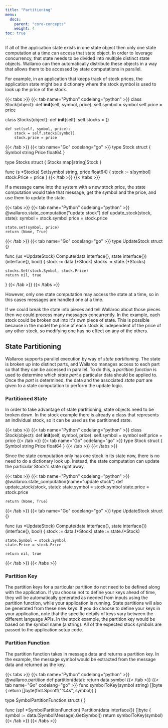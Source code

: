 ```yaml
---
title: "Partitioning"
menu:
  docs:
    parent: "core-concepts"
    weight: 4
toc: true
---
```

If all of the application state exists in one state object then only one state computation at a time can access that state object. In order to leverage concurrency, that state needs to be divided into multiple distinct state objects. Wallaroo can then automatically distribute these objects in a way that allows them to be accessed by state computations in parallel.

For example, in an application that keeps track of stock prices, the application state might be a dictionary where the stock symbol is used to look up the price of the stock.

{{< tabs >}}
{{< tab name="Python" codelang="python" >}}
class Stock(object):
    def __init__(self, symbol, price):
        self.symbol = symbol
        self.price = price


class Stocks(object):
    def __init__(self):
        self.stocks = {}

    def set(self, symbol, price):
        stock = self.stocks[symbol]
        stock.price = price
{{< /tab >}}
{{< tab name="Go" codelang="go" >}}
type Stock struct {
  Symbol string
  Price float64
}

type Stocks struct {
  Stocks map[string]Stock
}

func (s *Stocks) Set(symbol string, price float64) {
  stock := s[symbol]
  stock.Price = price
}
{{< /tab >}}
{{< /tabs >}}

If a message came into the system with a new stock price, the state computation would take that message, get the symbol and the price, and use them to update the state.

{{< tabs >}}
{{< tab name="Python" codelang="python" >}}
@wallaroo.state_computation("update stock")
def update_stock(stock, state):
    symbol = stock.symbol
    price = stock.price

    state.set(symbol, price)
    return (None, True)
{{< /tab >}}
{{< tab name="Go" codelang="go" >}}
type UpdateStock struct {}

func (us *UpdateStock) Compute(data interface{}, state interface{}) (interface{}, bool) {
    stock := data.(*Stock)
    stocks := state.(*Stocks)

    stocks.Set(stock.Symbol, stock.Price)
    return nil, true
}
{{< /tab >}}
{{< /tabs >}}

However, only one state computation may access the state at a time, so in this cases messages are handled one at a time.

If we could break the state into pieces and tell Wallaroo about those pieces then we could process many messages concurrently. In the example, each stock could be broken out into it's own piece of state. This is possible because in the model the price of each stock is independent of the price of any other stock, so modifying one has no effect on any of the others.

## State Partitioning

Wallaroo supports parallel execution by way of _state partitioning_. The state is broken up into distinct parts, and Wallaroo manages access to each part so that they can be accessed in parallel.
To do this, a _partition function_ is used to determine which _state part_ a particular data should be applied to. Once the _part_ is determined, the data and the associated _state part_ are given to a state computation to perform the update logic.

### Partitioned State

In order to take advantage of state partitioning, state objects need to be broken down. In the stock example there is already a class that represents an individual stock, so it can be used as the partitioned state.

{{< tabs >}}
{{< tab name="Python" codelang="python" >}}
class Stock(object):
    def __init__(self, symbol, price):
        self.symbol = symbol
        self.price = price
{{< /tab >}}
{{< tab name="Go" codelang="go" >}}
type Stock struct {
  Symbol string
  Price float64
}
{{< /tab >}}
{{< /tabs >}}

Since the state computation only has one stock in its state now, there is no need to do a dictionary look up. Instead, the state computation can update the particular Stock's state right away.

{{< tabs >}}
{{< tab name="Python" codelang="python" >}}
@wallaroo.state_computation(name="update stock")
def update_stock(stock, state):
    state.symbol = stock.symbol
    state.price = stock.price

    return (None, True)
{{< /tab >}}
{{< tab name="Go" codelang="go" >}}
type UpdateStock struct {}

func (us *UpdateStock) Compute(data interface{}, state interface{}) (interface{}, bool) {
    stock := data.(*Stock)
    state := state.(*Stock)

    state.Symbol = stock.Symbol
    state.Price = stock.Price

    return nil, true
{{< /tab >}}
{{< /tabs >}}

### Partition Key

The partition keys for a particular partition do not need to be defined along with the application. If you choose not to define your keys ahead of time, they will be automatically generated as needed from inputs using the partition function, while your application is running. State partitions will also be generated from these new keys. If you do choose to define your keys in your application, note that the specific details of keys vary between the different language APIs. In the stock example, the partition key would be based on the symbol name (a string). All of the expected stock symbols are passed to the application setup code.


### Partition Function

The partition function takes in message data and returns a partition key. In the example, the message symbol would be extracted from the message data and returned as the key.

{{< tabs >}}
{{< tab name="Python" codelang="python" >}}
@wallaroo.partition
def partition(data):
    return data.symbol
{{< /tab >}}
{{< tab name="Go" codelang="go" >}}
func symbolToKey(symbol string) []byte {
  return []byte(fmt.Sprintf("%4s", symbol))
}

type SymbolPartitionFunction struct {
}

func (spf *SymbolPartitionFunction) Partition(data interface{}) []byte {
  symbol := data.(SymbolMessage).GetSymbol()
  return symbolToKey(symbol)
{{< /tab >}}
{{< /tabs >}}
